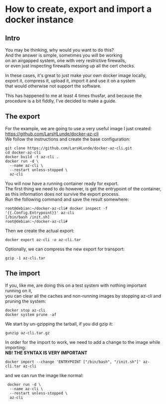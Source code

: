 # How to create, export and import a docker instance
## Intro
You may be thinking, why would you want to do this?  
And the answer is simple, sometimes you will be working  
on an airgapped system, one with very restrictive firewalls,  
or even just inspecting firewalls messing up all the cert checks.  
  
In these cases, it's great to just make your own docker image locally,  
export it, compress it, upload it, import it and use it on a system  
that would otherwise not support the software.  
  
This has happened to me at least 4 times thusfar,
and because the procedure is a bit fiddly, I've decided to make a guide.  

## The export
For the example, we are going to use a very useful image I just created:  
https://github.com/LarsHLunde/docker-az-cli  
We follow the instructions and create the base configuration:  
```
git clone https://github.com/LarsHLunde/docker-az-cli.git  
cd docker-az-cli  
docker build -t az-cli .
docker run -d \
  --name az-cli \
  --restart unless-stopped \
  az-cli
```  
You will now have a running container ready for export.  
The first thing we need to do however, is get the entrypoint of the container,  
as this information does not survive the export process.  
Run the following command and save the result somewhere:  
```
root@debian:~/docker-az-cli# docker inspect -f '{{.Config.Entrypoint}}' az-cli
[/bin/bash /init.sh]
root@debian:~/docker-az-cli#
```   
Then we create the actual export:  
```
docker export az-cli -o az-cli.tar
```  
Optionally, we can compress the new export for transport:  
```
gzip -1 az-cli.tar
```  

## The import
If you, like me, are doing this on a test system with nothing important running on it,  
you can clear all the caches and non-running images by stopping az-cli and pruning the system:  
```
docker stop az-cli
docker system prune -af
```  
We start by un-gzipping the tarball, if you did gzip it:  
```
gunzip az-cli.tar.gz
```  
In order for the import to work, we need to add a change to the image while importing:  
**NB! THE SYNTAX IS VERY IMPORTANT**  
```
docker import --change 'ENTRYPOINT ["/bin/bash", "/init.sh"]' az-cli.tar az-cli
```  
and we can run the image like normal:  
```
 docker run -d \
  --name az-cli \
  --restart unless-stopped \
  az-cli
```  
